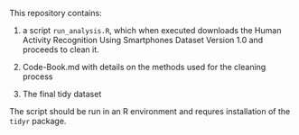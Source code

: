 This repository contains:

1. a script `run_analysis.R`, which when executed downloads the Human Activity Recognition Using Smartphones Dataset
Version 1.0 and proceeds to clean it.

2. Code-Book.md with details on the methods used for the cleaning process

3. The final tidy dataset

The script should be run in an R environment and requres installation of the `tidyr` package.

